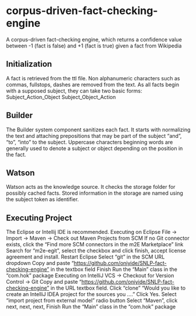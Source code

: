 # corpus-driven-fact-checking-engine
A corpus-driven fact-checking engine, which returns a confidence value between -1 (fact is false) and +1 (fact is true) given a fact from Wikipedia

## Initialization
A fact is retrieved from the ttl file. Non alphanumeric characters such as commas, fullstops, dashes are removed from the text. As all facts begin with a supposed subject, they can take two basic forms:
Subject_Action_Object
Subject_Object_Action
 


## Builder
The Builder system component sanitizes each fact. It starts with normalizing the text and attaching prepositions that may be part of the subject “and”, “to”, “into” to the subject.
Uppercase characters beginning words are generally used to denote a subject or object depending on the position in the fact. 

## Watson
Watson acts as the knowledge source. It checks the storage folder for possibly cached facts. Stored information in the storage are named using the subject token as identifier. 

## Executing Project
The Eclipse or Intellij IDE is recommended.
Executing on Eclipse
File -> Import -> Maven -> Check out Maven Projects from SCM
If no Git connector exists, click the “Find more SCM connectors in the m2E Marketplace” link
 Search for “m2e-egit”, select the checkbox and click finish, accept license agreement and install. Restart Eclipse
Select “git” in the SCM URL dropdown
Copy and paste “https://github.com/oniyide/SNLP-fact-checking-engine” in the textbox field
Finish
Run the “Main” class in the “com.hok” package
Executing on IntelliJ
VCS -> Checkout for Version Control -> Git
Copy and paste “https://github.com/oniyide/SNLP-fact-checking-engine” in the URL textbox field. Click “clone”
“Would you like to create an IntelliJ IDEA project for the sources you ....” Click Yes.
Select “import project from external model” radio button
Select “Maven”, click next, next, next, Finish
Run the “Main” class in the “com.hok” package

